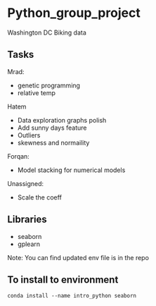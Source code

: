 # Python_group_project

Washington DC Biking data

## Tasks

Mrad:

- genetic programming
- relative temp

Hatem

- Data exploration graphs polish
- Add sunny days feature
- Outliers
- skewness and normaility

Forqan:

- Model stacking for numerical models

Unassigned:

- Scale the coeff

## Libraries

- seaborn
- gplearn

Note: You can find updated env file is in the repo

## To install to environment

`conda install --name intro_python seaborn`